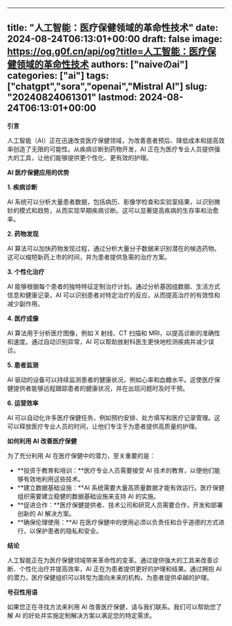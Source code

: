 
---
title: "人工智能：医疗保健领域的革命性技术"
date: 2024-08-24T06:13:01+00:00
draft: false
image: https://og.g0f.cn/api/og?title=人工智能：医疗保健领域的革命性技术
authors: ["naiveのai"]
categories: ["ai"]
tags: ["chatgpt","sora","openai","Mistral AI"]
slug: "20240824061301"
lastmod: 2024-08-24T06:13:01+00:00
---
**引言**

人工智能（AI）正在迅速改变医疗保健领域，为改善患者预后、降低成本和提高效率创造了无限的可能性。从疾病诊断到药物开发，AI 正在为医疗专业人员提供强大的工具，让他们能够提供更个性化、更有效的护理。

**AI 医疗保健应用的优势**

**1. 疾病诊断**

AI 系统可以分析大量患者数据，包括病历、影像学检查和实验室结果，以识别微妙的模式和趋势，从而实现早期疾病诊断。这可以显著提高疾病的生存率和治愈率。

**2. 药物发现**

AI 算法可以加快药物发现过程，通过分析大量分子数据来识别潜在的候选药物。这可以缩短新药上市的时间，并为患者提供急需的治疗方案。

**3. 个性化治疗**

AI 能够根据每个患者的独特特征定制治疗计划。通过分析基因组数据、生活方式信息和健康记录，AI 可以识别患者对特定治疗的反应，从而提高治疗的有效性和减少副作用。

**4. 医疗成像**

AI 算法用于分析医疗图像，例如 X 射线、CT 扫描和 MRI，以提高诊断的准确性和速度。通过自动识别异常，AI 可以帮助放射科医生更快地检测疾病并减少误诊。

**5. 患者监测**

AI 驱动的设备可以持续监测患者的健康状况，例如心率和血糖水平。这使医疗保健提供者能够远程跟踪患者的健康状况，并在出现问题时及时干预。

**6. 运营效率**

AI 可以自动化许多医疗保健任务，例如预约安排、处方填写和医疗记录管理。这可以释放医疗专业人员的时间，让他们专注于为患者提供高质量的护理。

**如何利用 AI 改善医疗保健**

为了充分利用 AI 在医疗保健中的潜力，至关重要的是：

* **投资于教育和培训：**医疗专业人员需要接受 AI 技术的教育，以便他们能够有效地利用这些技术。
* **建立数据基础设施：**AI 系统需要大量高质量数据才能有效运行。医疗保健组织需要建立稳健的数据基础设施来支持 AI 的实施。
* **促进合作：**医疗保健提供者、技术公司和研究人员需要合作，开发和部署创新的 AI 解决方案。
* **确保伦理使用：**AI 在医疗保健中的使用必须以负责任和合乎道德的方式进行，以保护患者的隐私和安全。

**结论**

人工智能正在为医疗保健领域带来革命性的变革。通过提供强大的工具来改善诊断、个性化治疗并提高效率，AI 正在为患者提供更好的护理和结果。通过拥抱 AI 的潜力，医疗保健组织可以转型为面向未来的机构，为患者提供卓越的护理。

**号召性用语**

如果您正在寻找方法来利用 AI 改善医疗保健，请与我们联系。我们可以帮助您了解 AI 的好处并实施定制解决方案以满足您的特定需求。